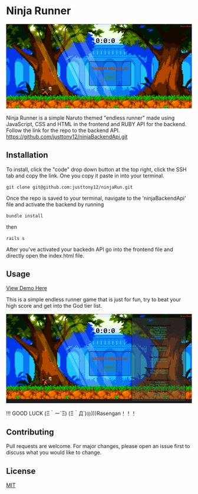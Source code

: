 # Ninja Runner

![Main Page](/frontend/images/narutoMain.PNG)

Ninja Runner is a simple Naruto themed "endless runner" made using JavaScript, CSS and HTML in the frontend and RUBY API for the backend. Follow the link for the repo to the backend API. https://github.com/justtony12/ninjaBackendApi.git

## Installation

To install, click the "code" drop down button at the top right, click the SSH tab and copy the link. One you copy it paste in into your terminal.

```
git clone git@github.com:justtony12/ninjaRun.git
```

Once the repo is saved to your terminal, navigate to the 'ninjaBackendApi' file and activate the backend by running
```
bundle install
```
then
```
rails s
```
After you've activated your backedn API go into the frontend file and directly open the index.html file.

## Usage

[View Demo Here](https://youtu.be/WL62laLhXck)

This is a simple endless runner game that is just for fun, try to beat your high score and get into the God tier list.

![Score Board](/frontend/images/scoreBoard.PNG)

!!! GOOD LUCK (Ξ｀ー´Ξ) (Ξ｀Д´)◎)))Rasengan！！！

## Contributing
Pull requests are welcome. For major changes, please open an issue first to discuss what you would like to change.

## License
[MIT](https://choosealicense.com/licenses/mit/)
